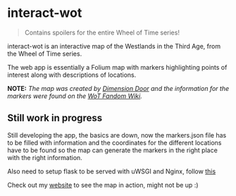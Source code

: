 # interact-wot

> Contains spoilers for the entire Wheel of Time series!

interact-wot is an interactive map of the Westlands in the Third Age, from the Wheel of Time series.

The web app is essentially a Folium map with markers highlighting points of interest along with descriptions of locations.

**NOTE:** *The map was created by [Dimension Door](https://linktr.ee/dimensiondoormaps) and the information for the markers were found on the [WoT Fandom Wiki](https://wot.fandom.com/wiki/).*

## Still work in progress

Still developing the app, the basics are down, now the markers.json file has to be filled with information and the coordinates for the different locations have to be found so the map can generate the markers in the right place with the right information.

Also need to setup flask to be served with uWSGI and Nginx, follow [this](https://www.digitalocean.com/community/tutorials/how-to-serve-flask-applications-with-uswgi-and-nginx-on-ubuntu-18-04)

Check out my [website](http://www.trygveulsnes.com:5000) to see the map in action, might not be up :)
